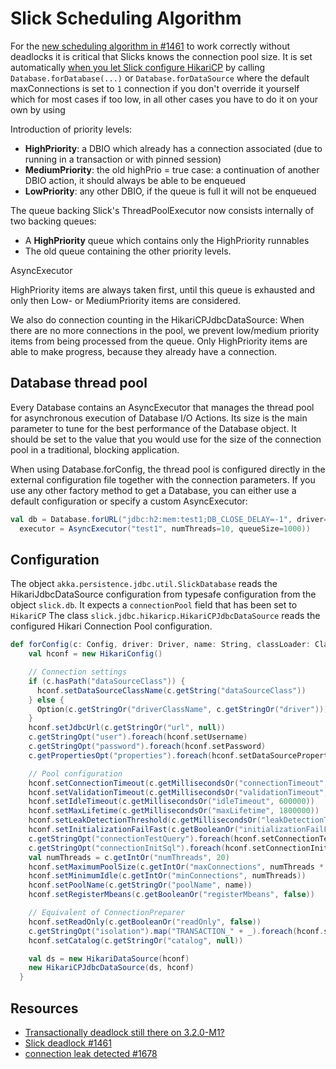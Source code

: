 

# Slick Scheduling Algorithm
For the [new scheduling algorithm in #1461](https://github.com/slick/slick/pull/1461) to work correctly without deadlocks
it is critical that Slicks knows the connection pool size. It is set automatically [when you let Slick configure HikariCP](https://github.com/szeiger/slick/commit/353a6e41f389fbe776f1c38166bbe1a3f0a3f2e0)
by calling `Database.forDatabase(...)` or `Database.forDataSource` where the default maxConnections is set to `1` connection if you don't override it yourself which
for most cases if too low, in all other cases you have to do it on your own by using

Introduction of priority levels:

- __HighPriority__: a DBIO which already has a connection associated (due to running in a transaction or with pinned session)
- __MediumPriority__: the old highPrio = true case: a continuation of another DBIO action, it should always be able to be enqueued
- __LowPriority__: any other DBIO, if the queue is full it will not be enqueued

The queue backing Slick's ThreadPoolExecutor now consists internally of two backing queues:

- A __HighPriority__ queue which contains only the HighPriority runnables
- The old queue containing the other priority levels.

AsyncExecutor

HighPriority items are always taken first, until this queue is exhausted and only then Low- or MediumPriority items are considered.

We also do connection counting in the HikariCPJdbcDataSource:
When there are no more connections in the pool, we prevent low/medium priority items from being processed from the queue.
Only HighPriority items are able to make progress, because they already have a connection.

## Database thread pool
Every Database contains an AsyncExecutor that manages the thread pool for asynchronous execution of Database I/O Actions.
Its size is the main parameter to tune for the best performance of the Database object. It should be set to the value that
you would use for the size of the connection pool in a traditional, blocking application.

When using Database.forConfig, the thread pool is configured directly in the external configuration file together with
the connection parameters. If you use any other factory method to get a Database, you can either use a default configuration
or specify a custom AsyncExecutor:

```scala
val db = Database.forURL("jdbc:h2:mem:test1;DB_CLOSE_DELAY=-1", driver="org.h2.Driver",
  executor = AsyncExecutor("test1", numThreads=10, queueSize=1000))
```

## Configuration
The object `akka.persistence.jdbc.util.SlickDatabase` reads the HikariJdbcDataSource configuration from typesafe
configuration from the object `slick.db`. It expects a `connectionPool` field that has been set to `HikariCP`
The class `slick.jdbc.hikaricp.HikariCPJdbcDataSource` reads the configured Hikari Connection Pool configuration.

```scala
def forConfig(c: Config, driver: Driver, name: String, classLoader: ClassLoader): HikariCPJdbcDataSource = {
    val hconf = new HikariConfig()

    // Connection settings
    if (c.hasPath("dataSourceClass")) {
      hconf.setDataSourceClassName(c.getString("dataSourceClass"))
    } else {
      Option(c.getStringOr("driverClassName", c.getStringOr("driver"))).map(hconf.setDriverClassName _)
    }
    hconf.setJdbcUrl(c.getStringOr("url", null))
    c.getStringOpt("user").foreach(hconf.setUsername)
    c.getStringOpt("password").foreach(hconf.setPassword)
    c.getPropertiesOpt("properties").foreach(hconf.setDataSourceProperties)

    // Pool configuration
    hconf.setConnectionTimeout(c.getMillisecondsOr("connectionTimeout", 1000))
    hconf.setValidationTimeout(c.getMillisecondsOr("validationTimeout", 1000))
    hconf.setIdleTimeout(c.getMillisecondsOr("idleTimeout", 600000))
    hconf.setMaxLifetime(c.getMillisecondsOr("maxLifetime", 1800000))
    hconf.setLeakDetectionThreshold(c.getMillisecondsOr("leakDetectionThreshold", 0))
    hconf.setInitializationFailFast(c.getBooleanOr("initializationFailFast", false))
    c.getStringOpt("connectionTestQuery").foreach(hconf.setConnectionTestQuery)
    c.getStringOpt("connectionInitSql").foreach(hconf.setConnectionInitSql)
    val numThreads = c.getIntOr("numThreads", 20)
    hconf.setMaximumPoolSize(c.getIntOr("maxConnections", numThreads * 5))
    hconf.setMinimumIdle(c.getIntOr("minConnections", numThreads))
    hconf.setPoolName(c.getStringOr("poolName", name))
    hconf.setRegisterMbeans(c.getBooleanOr("registerMbeans", false))

    // Equivalent of ConnectionPreparer
    hconf.setReadOnly(c.getBooleanOr("readOnly", false))
    c.getStringOpt("isolation").map("TRANSACTION_" + _).foreach(hconf.setTransactionIsolation)
    hconf.setCatalog(c.getStringOr("catalog", null))

    val ds = new HikariDataSource(hconf)
    new HikariCPJdbcDataSource(ds, hconf)
  }
```

## Resources
- [Transactionally deadlock still there on 3.2.0-M1?](https://github.com/slick/slick/issues/1614)
- [Slick deadlock #1461](https://github.com/slick/slick/pull/1461)
- [connection leak detected #1678](https://github.com/slick/slick/issues/1678)
